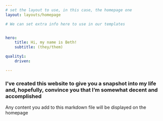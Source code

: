 ```yaml
---
# set the layout to use, in this case, the homepage one
layout: layouts/homepage

# We can set extra info here to use in our templates


hero:
    title: Hi, my name is Beth!
    subtitle: (they/them)

quality1:
    driven: 

---
```

<!--content must be below the three dashes -->

### I’ve created this website to give you a snapshot into my life and, hopefully, convince you that I’m somewhat decent and accomplished

<!-- this is how you display content - needs to go here-->



Any content you add to this markdown file will be displayed on the homepage 